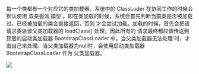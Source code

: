 每⼀个类都有⼀个对应它的类加载器。系统中的 ClassLoder 在协同⼯作的时候会默认使⽤ 双亲委派 模型 。即在类加载的时候，系统会⾸先判断当前类是否被加载过。已经被加载的类会直接返回，否则 才会尝试加载。加载的时候，⾸先会把该请求委派该⽗类加载器的 loadClass() 处理，因此所有的 请求最终都应该传送到顶层的启动类加载器 BootstrapClassLoader 中。当⽗类加载器⽆法处理 时，才由⾃⼰来处理。当⽗类加载器为null时，会使⽤启动类加载器 BootstrapClassLoader 作为 ⽗类加载器。 

![](E:\学习资料总结\面试题总结\17JVM\assets/QQ截图20201225230959.png)